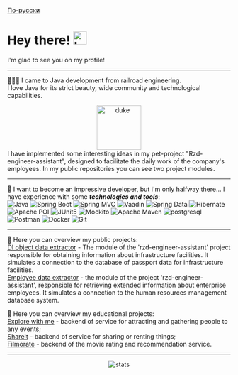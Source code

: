 [По-русски](README_rus.md)
<h1>
  Hey there!
  <img src="https://media.giphy.com/media/hvRJCLFzcasrR4ia7z/giphy.gif" alt="handshake" width="30px"/>
</h1>
I'm glad to see you on my profile!  

---
👨🏻‍💻 I came to Java development from railroad engineering.  
I love Java for its strict beauty, wide community and technological capabilities.
<div id="duke" align="center">
  <img src="https://www.java.net.ar/user/pages/01.home/04.jconf-dev-edition-2021/duke-love.png" alt="duke" width="100"/>
</div>
I have implemented some interesting ideas in my pet-project "Rzd-engineer-assistant", designed to facilitate the daily work 
of the company's employees. In my public repositories you can see two project modules.

---
🧠 I want to become an impressive developer, but I'm only halfway there...
I have experience with some ***technologies and tools***:  
![Java](https://img.shields.io/badge/-Java-090909?style=for-the-badge&logo=openJDK&logoColor=orange)
![Spring Boot](https://img.shields.io/badge/-Spring%20Boot-090909?style=for-the-badge&logo=SpringBoot&logoColor=6DB33F)
![Spring MVC](https://img.shields.io/badge/-Spring%20MVC-090909?style=for-the-badge&logo=Spring&logoColor=6DB33F)
![Vaadin](https://img.shields.io/badge/-Vaadin-090909?style=for-the-badge&logo=Vaadin&logoColor=2496ED)
![Spring Data](https://img.shields.io/badge/-Spring%20Data%20JPA-090909?style=for-the-badge&logo=Spring&logoColor=6DB33F)
![Hibernate](https://img.shields.io/badge/-Hibernate-090909?style=for-the-badge&logo=Hibernate&logoColor=59666C)
![Apache POI](https://img.shields.io/badge/-Apache.Poi-090909?style=for-the-badge&logo=ApacheMaven&logoColor=2496ED)
![JUnit5](https://img.shields.io/badge/-JUnit5-090909?style=for-the-badge&logo=JUnit5&logoColor=25A162)
![Mockito](https://img.shields.io/badge/-Mockito-090909?style=for-the-badge&logo=Eclipse&logoColor=25A162)
![Apache Maven](https://img.shields.io/badge/-Maven-090909?style=for-the-badge&logo=ApacheMaven&logoColor=C71A36)
![postgresql](https://img.shields.io/badge/-postgresql-090909?style=for-the-badge&logo=postgresql&logoColor=4169E1)
![Postman](https://img.shields.io/badge/-Postman-090909?style=for-the-badge&logo=Postman&logoColor=FF6C37)
![Docker](https://img.shields.io/badge/-Docker-090909?style=for-the-badge&logo=Docker&logoColor=2496ED)
![Git](https://img.shields.io/badge/-Git-090909?style=for-the-badge&logo=Git&logoColor=F05032)

---
🔭 Here you can overview my public projects:  
[DI object data extractor](git@github.com:RuslanYapparov/di-object-data-extractor.git) - The module of the
'rzd-engineer-assistant' project responsible for obtaining information about infrastructure facilities.
It simulates a connection to the database of passport data for infrastructure facilities.  
[Employee data extractor](git@github.com:RuslanYapparov/employee-data-extractor.git) - the module of the project
'rzd-engineer-assistant', responsible for retrieving extended information about enterprise employees.
It simulates a connection to the human resources management database system.  

🔭 Here you can overview my educational projects:  
[Explore with me](https://github.com/RuslanYapparov/java-explore-with-me) - backend of service for attracting and gathering people to any events;  
[ShareIt](https://github.com/RuslanYapparov/java-explore-with-me) - backend of service for sharing or renting things;  
[Filmorate](https://github.com/RuslanYapparov/java-filmorate) - backend of the movie rating and recommendation service.  

---
<p align="center">
  <img src="https://github-readme-stats.vercel.app/api?username=RuslanYapparov&show_icons=true&hide_border=true&theme=default&rank_icon=github" alt="stats"/>
</p>
<div id="visits" align="center">
  <img src="https://komarev.com/ghpvc/?username=RuslanYapparov&style=flat-square&color=blue" alt="" />
</div>